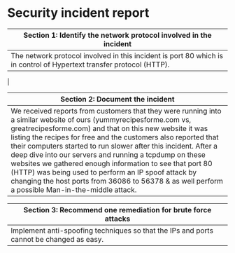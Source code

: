 
# Security incident report

| **Section 1: Identify the network protocol involved in the incident** |
| --- |
| The network protocol involved in this incident is port 80 which is in control of Hypertext transfer protocol (HTTP). |
|

| **Section 2: Document the incident** |
| --- |
| We received reports from customers that they were running into a similar website of ours (yummyrecipesforme.com vs, greatrecipesforme.com) and that on this new website it was listing the recipes for free and the customers also reported that their computers started to run slower after this incident. After a deep dive into our servers and running a tcpdump on these websites we gathered enough information to see that port 80 (HTTP) was being used to perform an IP spoof attack by changing the host ports from 36086 to 56378 & as well perform a possible Man-in-the-middle attack. |

| **Section 3: Recommend one remediation for brute force attacks** |
| --- |
| Implement anti-spoofing techniques so that the IPs and ports cannot be changed as easy. |

